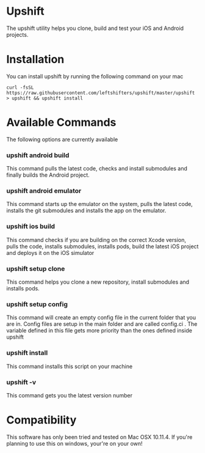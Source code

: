 # Upshift
The upshift utility helps you clone, build and test your iOS and Android projects.

# Installation
You can install upshift by running the following command on your mac
```
curl -fsSL https://raw.githubusercontent.com/leftshifters/upshift/master/upshift > upshift && upshift install
```

# Available Commands
The following options are currently available

### upshift android build
This command pulls the latest code, checks and install submodules and finally builds the Android project.

### upshift android emulator
This command starts up the emulator on the system, pulls the latest code, installs the git submodules and installs the app on the emulator.

### upshift ios build
This command checks if you are building on the correct Xcode version, pulls the code, installs submodules, installs pods, build the latest iOS project and deploys it on the iOS simulator

### upshift setup clone
This command helps you clone a new repository, install submodules and installs pods.

### upshift setup config
This command will create an empty config file in the current folder that you are in. Config files are setup in the main folder and are called config.ci . The variable defined in this file gets more priority than the ones defined inside upshift

### upshift install
This command installs this script on your machine

### upshift -v
This command gets you the latest version number

# Compatibility
This software has only been tried and tested on Mac OSX 10.11.4. If you're planning to use this on windows, your're on your own!
